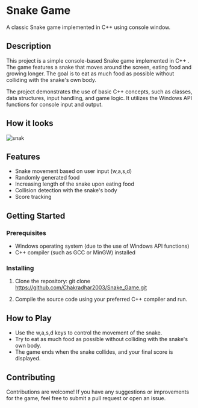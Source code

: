 # Snake Game

A classic Snake game implemented in C++ using console window.

## Description

This project is a simple console-based Snake game implemented in C++ . The game features a snake that moves around the screen, eating food and growing longer. The goal is to eat as much food as possible without colliding with the snake's own body.

The project demonstrates the use of basic C++ concepts, such as classes, data structures, input handling, and game logic. It utilizes the Windows API functions for console input and output.

## How it looks

![snak](https://github.com/Chakradhar2003/Snake_Game/assets/95245987/cad00f1c-ea06-4a37-99ae-ab7bcd958623)


## Features

- Snake movement based on user input (w,a,s,d)
- Randomly generated food
- Increasing length of the snake upon eating food
- Collision detection with the snake's body
- Score tracking

## Getting Started

### Prerequisites

- Windows operating system (due to the use of Windows API functions)
- C++ compiler (such as GCC or MinGW) installed

### Installing

1. Clone the repository:
git clone https://github.com/Chakradhar2003/Snake_Game.git

2. Compile the source code using your preferred C++ compiler and run.


## How to Play

- Use the w,a,s,d keys to control the movement of the snake.
- Try to eat as much food as possible without colliding with the snake's own body.
- The game ends when the snake collides, and your final score is displayed.

## Contributing

Contributions are welcome! If you have any suggestions or improvements for the game, feel free to submit a pull request or open an issue.


